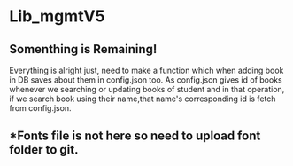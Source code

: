 # Lib_mgmtV5

<h2>Somenthing is Remaining!</h2>
Everything is alright just,  need to make a function which when adding book in DB saves about them 
in config.json too. As config.json gives id of books whenever we searching or updating books of student and
in that operation, if we search book using their name,that name's corresponding id is fetch from config.json.
<h2>*Fonts file is not here so need to upload font folder to git.</h2>
